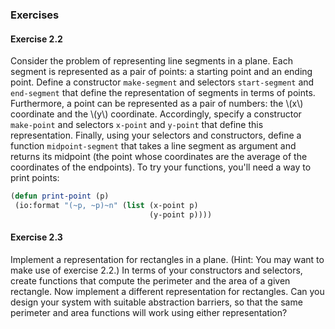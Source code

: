 ### Exercises

#### Exercise 2.2

Consider the problem of representing line segments in a plane. Each segment is represented as a pair of points: a starting point and an ending point. Define a constructor ``make-segment`` and selectors ``start-segment`` and ``end-segment`` that define the representation of segments in terms of points. Furthermore, a point can be represented as a pair of numbers: the \\(x\\) coordinate and the \\(y\\) coordinate. Accordingly, specify a constructor ``make-point`` and selectors ``x-point`` and ``y-point`` that define this representation. Finally, using your selectors and constructors, define a function ``midpoint-segment`` that takes a line segment as argument and returns its midpoint (the point whose coordinates are the average of the coordinates of the endpoints). To try your functions, you'll need a way to print points:

 ```lisp
(defun print-point (p)
  (io:format "(~p, ~p)~n" (list (x-point p)
                                (y-point p))))
 ```

#### Exercise 2.3

Implement a representation for rectangles in a plane. (Hint: You may want to make use of exercise 2.2.) In terms of your constructors and selectors, create functions that compute the perimeter and the area of a given rectangle. Now implement a different representation for rectangles. Can you design your system with suitable abstraction barriers, so that the same perimeter and area functions will work using either representation?

